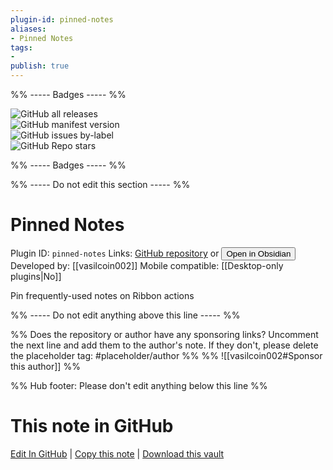 ```yaml
---
plugin-id: pinned-notes
aliases:
- Pinned Notes
tags: 
- 
publish: true
---
```


%% ----- Badges ----- %%

![GitHub all releases](https://img.shields.io/github/downloads/vasilcoin002/pinned-notes-plugin-obsidian/total?color=573E7A&logo=github&style=for-the-badge)   
![GitHub manifest version](https://img.shields.io/github/manifest-json/v/vasilcoin002/pinned-notes-plugin-obsidian?color=573E7A&logo=github&style=for-the-badge)   
![GitHub issues by-label](https://img.shields.io/github/issues/vasilcoin002/pinned-notes-plugin-obsidian/help%20wanted?color=573E7A&logo=github&style=for-the-badge)   
![GitHub Repo stars](https://img.shields.io/github/stars/vasilcoin002/pinned-notes-plugin-obsidian?color=573E7A&logo=github&style=for-the-badge)

%% ----- Badges ----- %%

%% ----- Do not edit this section ----- %%

# Pinned Notes

Plugin ID: `pinned-notes`
Links: [GitHub repository](https://github.com/vasilcoin002/pinned-notes-plugin-obsidian) or [<button id=HH>Open in Obsidian</button>](obsidian://show-plugin?id=pinned-notes)
Developed by: [[vasilcoin002]]
Mobile compatible: [[Desktop-only plugins|No]]

Pin frequently-used notes on Ribbon actions

%% ----- Do not edit anything above this line ----- %% 

%% Does the repository or author have any sponsoring links? Uncomment the next line and add them to the author's note. If they don't, please delete the placeholder tag: #placeholder/author %%
%% ![[vasilcoin002#Sponsor this author]] %%

%% Hub footer: Please don't edit anything below this line %%

# This note in GitHub

<span class="git-footer">[Edit In GitHub](https://github.dev/obsidian-community/obsidian-hub/blob/main/02%20-%20Community%20Expansions/02.05%20All%20Community%20Expansions/Plugins/pinned-notes.md "git-hub-edit-note") | [Copy this note](https://raw.githubusercontent.com/obsidian-community/obsidian-hub/main/02%20-%20Community%20Expansions/02.05%20All%20Community%20Expansions/Plugins/pinned-notes.md "git-hub-copy-note") | [Download this vault](https://github.com/obsidian-community/obsidian-hub/archive/refs/heads/main.zip "git-hub-download-vault") </span>
